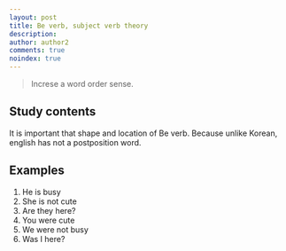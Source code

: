 ```yaml
---
layout: post
title: Be verb, subject verb theory
description:
author: author2
comments: true
noindex: true
---
```

>Increse a word order sense.

## Study contents
It is important that shape and location of Be verb.
Because unlike Korean, english has not a postposition word.

## Examples
1. He is busy
2. She is not cute
3. Are they here?
4. You were cute 
5. We were not busy
6. Was I here?

